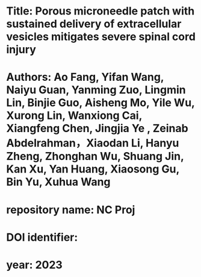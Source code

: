 # Title: Porous microneedle patch with sustained delivery of extracellular vesicles mitigates severe spinal cord injury

# Authors: Ao Fang, Yifan Wang, Naiyu Guan, Yanming Zuo, Lingmin Lin, Binjie Guo, Aisheng Mo, Yile Wu, Xurong Lin, Wanxiong Cai, Xiangfeng Chen, Jingjia Ye , Zeinab Abdelrahman，Xiaodan Li, Hanyu Zheng, Zhonghan Wu, Shuang Jin, Kan Xu, Yan Huang, Xiaosong Gu, Bin Yu, Xuhua Wang

# repository name: NC Proj

# DOI identifier: 

# year: 2023 

